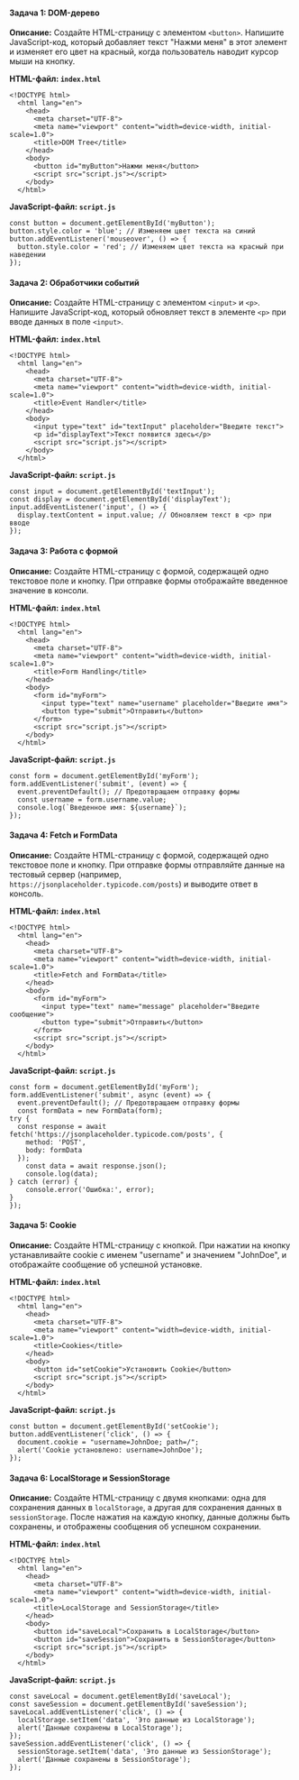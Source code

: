 #### Задача 1: DOM-дерево

**Описание:** Создайте HTML-страницу с элементом `<button>`. Напишите JavaScript-код, который добавляет текст "Нажми меня" в этот элемент и изменяет его цвет на красный, когда пользователь наводит курсор мыши на кнопку.

**HTML-файл: `index.html`**

```
<!DOCTYPE html>
  <html lang="en">
    <head>
      <meta charset="UTF-8">
      <meta name="viewport" content="width=device-width, initial-scale=1.0">
      <title>DOM Tree</title>
    </head>
    <body>
      <button id="myButton">Нажми меня</button>
      <script src="script.js"></script>
    </body>
  </html>
```

**JavaScript-файл: `script.js`**

```
const button = document.getElementById('myButton');
button.style.color = 'blue'; // Изменяем цвет текста на синий
button.addEventListener('mouseover', () => {
  button.style.color = 'red'; // Изменяем цвет текста на красный при наведении
});
```

#### Задача 2: Обработчики событий

**Описание:** Создайте HTML-страницу с элементом `<input>` и `<p>`. Напишите JavaScript-код, который обновляет текст в элементе `<p>` при вводе данных в поле `<input>`.

**HTML-файл: `index.html`**

```
<!DOCTYPE html>
  <html lang="en">
    <head>
      <meta charset="UTF-8">
      <meta name="viewport" content="width=device-width, initial-scale=1.0">
      <title>Event Handler</title>
    </head>
    <body>
      <input type="text" id="textInput" placeholder="Введите текст">
      <p id="displayText">Текст появится здесь</p>
      <script src="script.js"></script>
    </body>
  </html>
```

**JavaScript-файл: `script.js`**

```
const input = document.getElementById('textInput');
const display = document.getElementById('displayText');
input.addEventListener('input', () => {
  display.textContent = input.value; // Обновляем текст в <p> при вводе
});
```

#### Задача 3: Работа с формой

**Описание:** Создайте HTML-страницу с формой, содержащей одно текстовое поле и кнопку. При отправке формы отображайте введенное значение в консоли.

**HTML-файл: `index.html`**

```
<!DOCTYPE html>
  <html lang="en">
    <head>
      <meta charset="UTF-8">
      <meta name="viewport" content="width=device-width, initial-scale=1.0">
      <title>Form Handling</title>
    </head>
    <body>
      <form id="myForm">
        <input type="text" name="username" placeholder="Введите имя">
        <button type="submit">Отправить</button>
      </form>
      <script src="script.js"></script>
    </body>
  </html>
```

**JavaScript-файл: `script.js`**

```
const form = document.getElementById('myForm');
form.addEventListener('submit', (event) => {
  event.preventDefault(); // Предотвращаем отправку формы
  const username = form.username.value;
  console.log(`Введенное имя: ${username}`);
});
```

#### Задача 4: Fetch и FormData

**Описание:** Создайте HTML-страницу с формой, содержащей одно текстовое поле и кнопку. При отправке формы отправляйте данные на тестовый сервер (например, `https://jsonplaceholder.typicode.com/posts`) и выводите ответ в консоль.

**HTML-файл: `index.html`**

```
<!DOCTYPE html>
  <html lang="en">
    <head>
      <meta charset="UTF-8">
      <meta name="viewport" content="width=device-width, initial-scale=1.0">
      <title>Fetch and FormData</title>
    </head>
    <body>
      <form id="myForm">
        <input type="text" name="message" placeholder="Введите сообщение">
        <button type="submit">Отправить</button>
      </form>
      <script src="script.js"></script>
    </body>
  </html>
```

**JavaScript-файл: `script.js`**

```
const form = document.getElementById('myForm');
form.addEventListener('submit', async (event) => {
  event.preventDefault(); // Предотвращаем отправку формы
  const formData = new FormData(form);
try {
  const response = await fetch('https://jsonplaceholder.typicode.com/posts', {
    method: 'POST',
    body: formData
  });
    const data = await response.json();
    console.log(data);
} catch (error) {
    console.error('Ошибка:', error);
}
});
```

#### Задача 5: Cookie

**Описание:** Создайте HTML-страницу с кнопкой. При нажатии на кнопку устанавливайте cookie с именем "username" и значением "JohnDoe", и отображайте сообщение об успешной установке.

**HTML-файл: `index.html`**

```
<!DOCTYPE html>
  <html lang="en">
    <head>
      <meta charset="UTF-8">
      <meta name="viewport" content="width=device-width, initial-scale=1.0">
      <title>Cookies</title>
    </head>
    <body>
      <button id="setCookie">Установить Cookie</button>
      <script src="script.js"></script>
    </body>
  </html>
```

**JavaScript-файл: `script.js`**

```
const button = document.getElementById('setCookie');
button.addEventListener('click', () => {
  document.cookie = "username=JohnDoe; path=/";
  alert('Cookie установлено: username=JohnDoe');
});
```

#### Задача 6: LocalStorage и SessionStorage

**Описание:** Создайте HTML-страницу с двумя кнопками: одна для сохранения данных в `localStorage`, а другая для сохранения данных в `sessionStorage`. После нажатия на каждую кнопку, данные должны быть сохранены, и отображены сообщения об успешном сохранении.

**HTML-файл: `index.html`**

```
<!DOCTYPE html>
  <html lang="en">
    <head>
      <meta charset="UTF-8">
      <meta name="viewport" content="width=device-width, initial-scale=1.0">
      <title>LocalStorage and SessionStorage</title>
    </head>
    <body>
      <button id="saveLocal">Сохранить в LocalStorage</button>
      <button id="saveSession">Сохранить в SessionStorage</button>
      <script src="script.js"></script>
    </body>
  </html>
```

**JavaScript-файл: `script.js`**

```
const saveLocal = document.getElementById('saveLocal');
const saveSession = document.getElementById('saveSession');
saveLocal.addEventListener('click', () => {
  localStorage.setItem('data', 'Это данные из LocalStorage');
  alert('Данные сохранены в LocalStorage');
});
saveSession.addEventListener('click', () => {
  sessionStorage.setItem('data', 'Это данные из SessionStorage');
  alert('Данные сохранены в SessionStorage');
});
```
